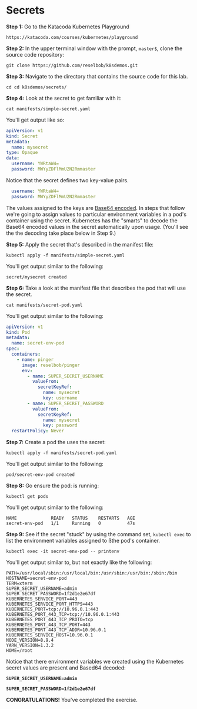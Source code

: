 # Secrets

**Step 1:** Go to the Katacoda Kubernetes Playground

`https://katacoda.com/courses/kubernetes/playground`

**Step 2:** In the upper terminal window with the prompt, `master$`,
clone the source code repository:

`git clone https://github.com/reselbob/k8sdemos.git`

**Step 3:** Navigate to the directory that contains the source code for this
lab.

`cd cd k8sdemos/secrets/`


**Step 4:** Look at the secret to get familiar with it:

`cat manifests/simple-secret.yaml`

You'll get output like so:

```yaml
apiVersion: v1
kind: Secret
metadata:
  name: mysecret
type: Opaque
data:
  username: YWRtaW4=
  password: MWYyZDFlMmU2N2Rmmaster
```
Notice that the secret defines two key-value pairs.

```yaml
  username: YWRtaW4=
  password: MWYyZDFlMmU2N2Rmmaster
```
The values assigned to the keys are [Base64 encoded](https://en.wikipedia.org/wiki/Base64). In steps that follow we're going to assign values to 
particular environment variables in a pod's container using the secret. Kubernetes
has the "smarts" to  decode the Base64 encoded values in the secret
automatically upon usage. (You'll see the the decoding take place below in Step 9.)

**Step 5:** Apply the secret that's described in the manifest file:

`kubectl apply -f manifests/simple-secret.yaml`

You'll get output similar to the following:

`secret/mysecret created`

**Step 6:** Take a look at the manifest file that describes the pod that will
use the secret.

`cat manifests/secret-pod.yaml`

You'll get output similar to the following:

```yaml
apiVersion: v1
kind: Pod
metadata:
  name: secret-env-pod
spec:
  containers:
    - name: pinger
      image: reselbob/pinger
      env:
        - name: SUPER_SECRET_USERNAME
          valueFrom:
            secretKeyRef:
              name: mysecret
              key: username
        - name: SUPER_SECRET_PASSWORD
          valueFrom:
            secretKeyRef:
              name: mysecret
              key: password
  restartPolicy: Never
```



**Step 7:** Create a pod the uses the secret:

`kubectl apply -f manifests/secret-pod.yaml`

You'll get output similar to the following:

`pod/secret-env-pod created`

**Step 8:** Go ensure the pod: is running:

`kubectl get pods`

You'll get output similar to the following:

```text
NAME             READY   STATUS    RESTARTS   AGE
secret-env-pod   1/1     Running   0          47s
```

**Step 9:** See if the secret "stuck" by using the command set, `kubectl exec` to list the environment
variables assigned to ßthe pod's container.

`kubectl exec -it secret-env-pod -- printenv`

You'll get output similar to, but not exactly like the following:

```text
PATH=/usr/local/sbin:/usr/local/bin:/usr/sbin:/usr/bin:/sbin:/bin
HOSTNAME=secret-env-pod
TERM=xterm
SUPER_SECRET_USERNAME=admin
SUPER_SECRET_PASSWORD=1f2d1e2e67df
KUBERNETES_SERVICE_PORT=443
KUBERNETES_SERVICE_PORT_HTTPS=443
KUBERNETES_PORT=tcp://10.96.0.1:443
KUBERNETES_PORT_443_TCP=tcp://10.96.0.1:443
KUBERNETES_PORT_443_TCP_PROTO=tcp
KUBERNETES_PORT_443_TCP_PORT=443
KUBERNETES_PORT_443_TCP_ADDR=10.96.0.1
KUBERNETES_SERVICE_HOST=10.96.0.1
NODE_VERSION=8.9.4
YARN_VERSION=1.3.2
HOME=/root
```

Notice that there environment variables we created using the Kubernetes
secret values are present and Based64 decoded:

**`SUPER_SECRET_USERNAME=admin`**

**`SUPER_SECRET_PASSWORD=1f2d1e2e67df`**

**CONGRATULATIONS!** You've completed the exercise.
